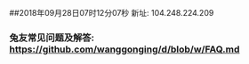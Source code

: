 ##2018年09月28日07时12分07秒 新址: 104.248.224.209
### 兔友常见问题及解答: https://github.com/wanggonging/d/blob/w/FAQ.md
